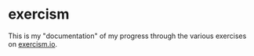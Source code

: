 exercism
========

This is my "documentation" of my progress through the various exercises on [exercism.io](http://exercism.io/BigGillyStyle).
